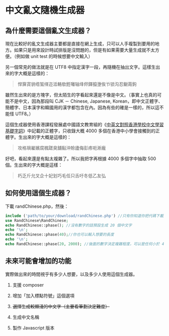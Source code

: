 # 中文亂文隨機生成器

## 為什麼需要這個亂文生成器？

現在比較好的亂文生成器主要都是直接在網上生成，只可以人手複製到要用的地方。如果只是用來設計時試排版是沒問題的，但是有如果需要大量生成就不太方便。（例如做 unit test 的時候想要中文輸入）

另一個常見的做法就是在 UTF8 中指定漢字一段，再隨機在抽出文字。這樣生出來的字大概是這樣的：

> 悍箳寊貈绺鶭缂迩泜輅歍銋囄轴埄侭鐸攛塰俟兯锁沟忍鳚苚鉤

雖然生出來的是方塊字，但太陌生的字看起來還是不像是中文。（事實上也真的可能不是中文，因為那段叫 CJK － Chinese, Japanese, Korean，即中文正體字、簡體字、日本漢字和韓國用的漢字都包含在內。因為有些的確是一樣的，所以這不能怪 UTF8。）

這個生成器使用香港課程發展處中國語文教育組的《[中英文對照香港學校中文學習基礎字詞](http://www.edbchinese.hk/lexlist_en/)》中記載的正體字，只收錄大概 4000 多個在香港中小學會接觸到的正體字。生出來的字大概是這樣的：

> 攻格瑣雇嬪腐楓蹉臭舖黏沖賒廬侮彭疼呃淅龐

好吧，看起來還是有點太複雜了。所以我把字再根據 4000  多個字中抽取 500 個。生出來的字大概是這樣：

> 朽乏斤允叉企十妃划巧毛任只舌吁冬低乙友弘

## 如何使用這個生成器？
下載 randChinese.php，然後：

```php
include ('path/to/your/download/randChinese.php') //只有你知道你把代碼下載到哪裡。請自行填寫正確的路徑。
use RandChinese\RandChinese;
echo RandChinese::phase(); //沒有數字的話預設生成 20 個中文字
echo '\n';
echo RandChinese::phase(40);//你也可以輸入想要的長度
echo '\n';
echo RandChinese::phase(20, 2000); //後面的數字決定複雜程度，可以是任何小於 4000 的數字
```

## 未來可能會增加的功能
實際做出來的時間視乎有多少人想要，以及多少人使用這個生成器。

1. 支援 composer

2. 增加「加入標點符號」這個選項

3. ~~選擇生成較顯淺的中文字（主要看筆劃決定難度）~~

4. 生成中文名稱

5. 製作 Javascript 版本
